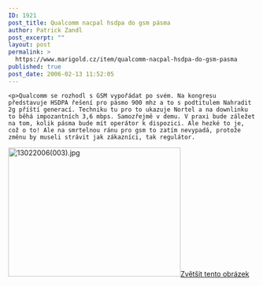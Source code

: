 ```yaml
---
ID: 1921
post_title: Qualcomm nacpal hsdpa do gsm pásma
author: Patrick Zandl
post_excerpt: ""
layout: post
permalink: >
  https://www.marigold.cz/item/qualcomm-nacpal-hsdpa-do-gsm-pasma
published: true
post_date: 2006-02-13 11:52:05
---
```

	<p>Qualcomm se rozhodl s GSM vypořádat po svém. Na kongresu představuje HSDPA řešení pro pásmo 900 mhz a to s podtitulem Nahradit 2g příští generací. Techniku tu pro to ukazuje Nortel a na downlinku to běhá impozantních 3,6 mbps. Samozřejmě v demu. V praxi bude záležet na tom, kolik pásma bude mít operátor k dispozici. Ale hezké to je, což o to! Ale na smrtelnou ránu pro gsm to zatím nevypadá, protože změnu by museli strávit jak zákazníci, tak regulátor.
</p><div class="box"><img src="/wp-content/uploads/1/thumb-434784396.jpg" alt="13022006(003).jpg" width="350" height="262" /><a href="/wp-content/uploads/1/mms-434784396.jpg" title="Zvětšit tento obrázek" onclick="window.open('/wp-content/1/mms-434784396.jpg','Zvětšit tento obrázek','width=1280,height=960,directories=no,location=no,menubar=no,scrollbars=no,status=no,toolbar=no,resizable=no');return false">Zvětšit tento obrázek</a></div>